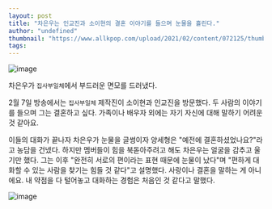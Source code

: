 ```yaml
---
layout: post
title: "차은우는 인교진과 소이현의 결혼 이야기를 들으며 눈물을 흘린다."
author: "undefined"
thumbnail: "https://www.allkpop.com/upload/2021/02/content/072125/thumb/1612751103-20210207-cew.jpg"
tags: 
---
```



![image](https://www.allkpop.com/upload/2021/02/content/072125/1612751103-20210207-cew.jpg)

차은우가 `집사부일체`에서 부드러운 면모를 드러냈다.

2월 7일 방송에서는 `집사부일체` 제작진이 소이현과 인교진을 방문했다. 두 사람의 이야기를 들으며 그는 결혼하고 싶다. 가족이나 배우자 외에는 자기 자신에 대해 말하기 어려운 것 같아요.

이들의 대화가 끝나자 차은우가 눈물을 글썽이자 양세형은 "예전에 결혼하셨었나요?"라고 농담을 건넸다. 하지만 멤버들이 힘을 북돋아주려고 해도 차은우는 얼굴을 감추고 울기만 했다. 그는 이후 "완전히 서로의 편이라는 표현 때문에 눈물이 났다"며 "편하게 대화할 수 있는 사람을 찾기는 힘들 것 같다"고 설명했다. 사랑이나 결혼을 말하는 게 아니에요. 내 약점을 다 털어놓고 대화하는 경험은 처음인 것 같다고 말했다.

![image](https://www.allkpop.com/upload/2021/02/content/072125/1612751122-2.jpg)